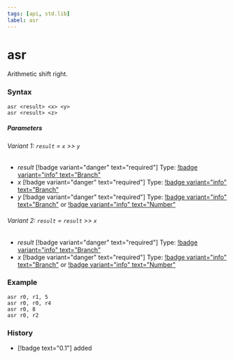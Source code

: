 ```yaml
---
tags: [api, std.lib]
label: asr
---
```

# asr
Arithmetic shift right.
### Syntax
```
asr <result> <x> <y>
asr <result> <z>
```
##### Parameters
###### Variant 1: `result` = `x` >> `y`
- *result* [!badge variant="danger" text="required"] Type: [!badge variant="info" text="Branch"](/api-docs/standard/datatypes.md#branch)
- *x* [!badge variant="danger" text="required"] Type: [!badge variant="info" text="Branch"](/api-docs/standard/datatypes.md#branch)
- *y* [!badge variant="danger" text="required"] Type: [!badge variant="info" text="Branch"](/api-docs/standard/datatypes.md#branch) or [!badge variant="info" text="Number"](/api-docs/standard/datatypes.md#number)
###### Variant 2: `result` = `result` >> `x`
- *result* [!badge variant="danger" text="required"] Type: [!badge variant="info" text="Branch"](/api-docs/standard/datatypes.md#branch)
- *x* [!badge variant="danger" text="required"] Type: [!badge variant="info" text="Branch"](/api-docs/standard/datatypes.md#branch) or [!badge variant="info" text="Number"](/api-docs/standard/datatypes.md#number)
### Example
```
asr r0, r1, 5
asr r0, r0, r4
asr r0, 8
asr r0, r2
```
### History
- [!badge text="0.1"] added
